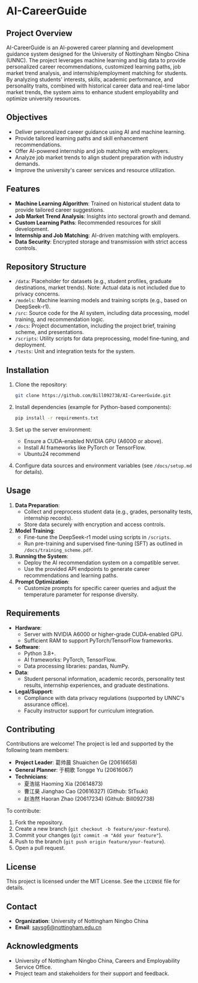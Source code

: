 # AI-CareerGuide

## Project Overview

AI-CareerGuide is an AI-powered career planning and development guidance system designed for the University of Nottingham Ningbo China (UNNC). The project leverages machine learning and big data to provide personalized career recommendations, customized learning paths, job market trend analysis, and internship/employment matching for students. By analyzing students' interests, skills, academic performance, and personality traits, combined with historical career data and real-time labor market trends, the system aims to enhance student employability and optimize university resources.

## Objectives

- Deliver personalized career guidance using AI and machine learning.
- Provide tailored learning paths and skill enhancement recommendations.
- Offer AI-powered internship and job matching with employers.
- Analyze job market trends to align student preparation with industry demands.
- Improve the university's career services and resource utilization.

## Features

- **Machine Learning Algorithm**: Trained on historical student data to provide tailored career suggestions.
- **Job Market Trend Analysis**: Insights into sectoral growth and demand.
- **Custom Learning Paths**: Recommended resources for skill development.
- **Internship and Job Matching**: AI-driven matching with employers.
- **Data Security**: Encrypted storage and transmission with strict access controls.

## Repository Structure

- `/data`: Placeholder for datasets (e.g., student profiles, graduate destinations, market trends). Note: Actual data is not included due to privacy concerns.
- `/models`: Machine learning models and training scripts (e.g., based on DeepSeek-r1).
- `/src`: Source code for the AI system, including data processing, model training, and recommendation logic.
- `/docs`: Project documentation, including the project brief, training scheme, and presentations.
- `/scripts`: Utility scripts for data preprocessing, model fine-tuning, and deployment.
- `/tests`: Unit and integration tests for the system.

## Installation

1. Clone the repository:

   ```bash
   git clone https://github.com/Bill092738/AI-CareerGuide.git
   ```
2. Install dependencies (example for Python-based components):

   ```bash
   pip install -r requirements.txt
   ```
3. Set up the server environment:
    - Ensure a CUDA-enabled NVIDIA GPU (A6000 or above).
    - Install AI frameworks like PyTorch or TensorFlow.
    - Ubuntu24 recommend
4. Configure data sources and environment variables (see `/docs/setup.md` for details).

## Usage

1. **Data Preparation**:
   - Collect and preprocess student data (e.g., grades, personality tests, internship records).
   - Store data securely with encryption and access controls.
2. **Model Training**:
   - Fine-tune the DeepSeek-r1 model using scripts in `/scripts`.
   - Run pre-training and supervised fine-tuning (SFT) as outlined in `/docs/training_scheme.pdf`.
3. **Running the System**:
   - Deploy the AI recommendation system on a compatible server.
   - Use the provided API endpoints to generate career recommendations and learning paths.
4. **Prompt Optimization**:
   - Customize prompts for specific career queries and adjust the temperature parameter for response diversity.

## Requirements

- **Hardware**:
  - Server with NVIDIA A6000 or higher-grade CUDA-enabled GPU.
  - Sufficient RAM to support PyTorch/TensorFlow frameworks.
- **Software**:
  - Python 3.8+.
  - AI frameworks: PyTorch, TensorFlow.
  - Data processing libraries: pandas, NumPy.
- **Data**:
  - Student personal information, academic records, personality test results, internship experiences, and graduate destinations.
- **Legal/Support**:
  - Compliance with data privacy regulations (supported by UNNC's assurance office).
  - Faculty instructor support for curriculum integration.

## Contributing

Contributions are welcome! The project is led and supported by the following team members:

- **Project Leader**: 葛帅晨 Shuaichen Ge (20616658)
- **General Planner**: 于桐歌 Tongge Yu (20616067)
- **Technicians**:
  - 夏浩铭 Haoming Xia (20614873)
  - 曹江昊 Jianghao Cao (20616327) (Github: StTsuki)
  - 赵浩然 Haoran Zhao (20617234) (Github: Bill092738)

To contribute:

1. Fork the repository.
2. Create a new branch (`git checkout -b feature/your-feature`).
3. Commit your changes (`git commit -m "Add your feature"`).
4. Push to the branch (`git push origin feature/your-feature`).
5. Open a pull request.

## License

This project is licensed under the MIT License. See the `LICENSE` file for details.

## Contact

- **Organization**: University of Nottingham Ningbo China
- **Email**: saysg6@nottingham.edu.cn

## Acknowledgments

- University of Nottingham Ningbo China, Careers and Employability Service Office.
- Project team and stakeholders for their support and feedback.
